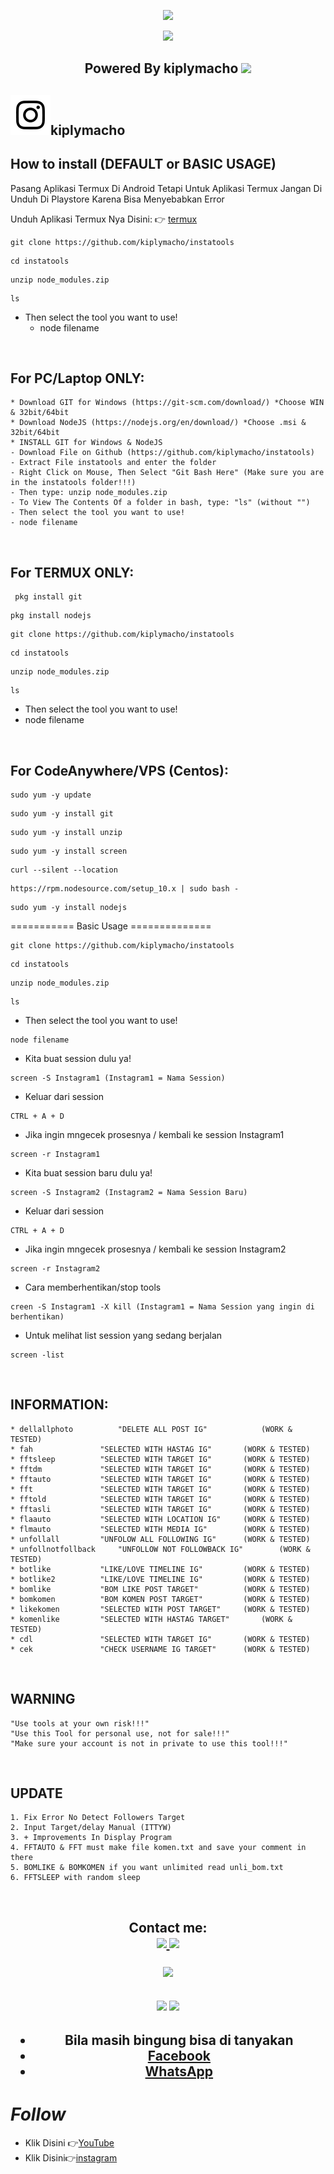 <p align="center">
<img src="https://readme-typing-svg.herokuapp.com?color=%2336BCF7&center=true&vCenter=true&lines=Channel+YouTube+@km7ujuh" />
</p>

<p align="center">
<img src="https://readme-typing-svg.herokuapp.com?color=%2336BCF7&center=true&vCenter=true&lines=K+I+P+L+Y+M+A+C+H+O" />
</p>

<h2 align="center">
Powered By kiplymacho
<img src="https://img.shields.io/badge/Version-1.0.0-blue.svg"></h2>

## ![Image](Instagram2016_white-(64px).png)kiplymacho 


## How to install (DEFAULT or BASIC USAGE)

Pasang Aplikasi Termux Di Android Tetapi Untuk Aplikasi Termux Jangan Di Unduh Di Playstore Karena Bisa Menyebabkan Error

Unduh Aplikasi Termux Nya Disini:
👉
[termux](https://sfile.mobi/1Pk3b69xugs7)

```
git clone https://github.com/kiplymacho/instatools
```

```
cd instatools
```
```
unzip node_modules.zip
```
```
ls
```
- Then select the tool you want to use!
	* node filename
<br/>

## For PC/Laptop ONLY:
	* Download GIT for Windows (https://git-scm.com/download/) *Choose WIN & 32bit/64bit
	* Download NodeJS (https://nodejs.org/en/download/) *Choose .msi & 32bit/64bit
	* INSTALL GIT for Windows & NodeJS
	- Download File on Github (https://github.com/kiplymacho/instatools)
	- Extract File instatools and enter the folder
	- Right Click on Mouse, Then Select "Git Bash Here" (Make sure you are in the instatools folder!!!)
	- Then type: unzip node_modules.zip
	- To View The Contents Of a folder in bash, type: "ls" (without "")
	- Then select the tool you want to use!
	- node filename
<br/>

## For TERMUX ONLY:

 

```
 pkg install git
```
```
pkg install nodejs
```
```
git clone https://github.com/kiplymacho/instatools
```
```
cd instatools
```
```
unzip node_modules.zip
```
```
ls
```

- Then select the tool you want to use!
- node filename
	
<br/>

## For CodeAnywhere/VPS (Centos):
```
sudo yum -y update
```
```
sudo yum -y install git
```
```
sudo yum -y install unzip
```
```
sudo yum -y install screen
```
```
curl --silent --location
```
```
https://rpm.nodesource.com/setup_10.x | sudo bash -
```
```
sudo yum -y install nodejs
```

=========== Basic Usage ==============

```
git clone https://github.com/kiplymacho/instatools
```
```
cd instatools
```
```
unzip node_modules.zip
```
```
ls
```

- Then select the tool you want to use!

```
node filename
```	

- Kita buat session dulu ya!
  
```
screen -S Instagram1 (Instagram1 = Nama Session)
```
	
- Keluar dari session
  
```
CTRL + A + D
```

- Jika ingin mngecek prosesnya / kembali ke session Instagram1
 
```
screen -r Instagram1
```

- Kita buat session baru dulu ya!
 
```
screen -S Instagram2 (Instagram2 = Nama Session Baru)
```
	
- Keluar dari session

```
CTRL + A + D
```
	
- Jika ingin mngecek prosesnya / kembali ke session Instagram2
 
```
screen -r Instagram2
```
	
- Cara memberhentikan/stop tools
	
```
creen -S Instagram1 -X kill (Instagram1 = Nama Session yang ingin di berhentikan)
```
	
- Untuk melihat list session yang sedang berjalan
 
```
screen -list
```

<br/>

## INFORMATION:
	* dellallphoto			"DELETE ALL POST IG"			(WORK & TESTED)
	* fah				"SELECTED WITH HASTAG IG"		(WORK & TESTED)
	* fftsleep			"SELECTED WITH TARGET IG"		(WORK & TESTED)
	* fftdm				"SELECTED WITH TARGET IG"		(WORK & TESTED)
	* fftauto			"SELECTED WITH TARGET IG"		(WORK & TESTED)
	* fft				"SELECTED WITH TARGET IG"		(WORK & TESTED)
	* fftold			"SELECTED WITH TARGET IG"		(WORK & TESTED)
	* fftasli			"SELECTED WITH TARGET IG"		(WORK & TESTED)
	* flaauto			"SELECTED WITH LOCATION IG"		(WORK & TESTED)
	* flmauto			"SELECTED WITH MEDIA IG"		(WORK & TESTED)
	* unfollall			"UNFOLOW ALL FOLLOWING IG"		(WORK & TESTED)
	* unfollnotfollback		"UNFOLLOW NOT FOLLOWBACK IG"	 	(WORK & TESTED)
	* botlike			"LIKE/LOVE TIMELINE IG"			(WORK & TESTED)
	* botlike2			"LIKE/LOVE TIMELINE IG"			(WORK & TESTED)
	* bomlike			"BOM LIKE POST TARGET"			(WORK & TESTED)
	* bomkomen			"BOM KOMEN POST TARGET"			(WORK & TESTED)
	* likekomen			"SELECTED WITH POST TARGET"		(WORK & TESTED)
	* komenlike			"SELECTED WITH HASTAG TARGET"		(WORK & TESTED)
	* cdl				"SELECTED WITH TARGET IG"		(WORK & TESTED)
	* cek				"CHECK USERNAME IG TARGET"		(WORK & TESTED)


<br/>

## WARNING
	"Use tools at your own risk!!!"
	"Use this Tool for personal use, not for sale!!!"
	"Make sure your account is not in private to use this tool!!!"
<br/>

## UPDATE
    1. Fix Error No Detect Followers Target
    2. Input Target/delay Manual (ITTYW)
    3. + Improvements In Display Program
    4. FFTAUTO & FFT must make file komen.txt and save your comment in there
    5. BOMLIKE & BOMKOMEN if you want unlimited read unli_bom.txt
    6. FFTSLEEP with random sleep 
<br/>

</p>
<div height='45' align="center">
<h2>Contact me: <br>
<a href="https://github.com/kiplymacho"> <img src="https://cdn.jsdelivr.net/npm/simple-icons@3.0.1/icons/github.svg" height='50'> </a>
<a href="https://facebook.com/kiplymachobanjar"> <img src="https://cdn.jsdelivr.net/npm/simple-icons@3.0.1/icons/facebook.svg" height='50'> </a>

<a href="https://paypal.me/kiplymacho"> <img src="https://cdn.trakteer.id/images/embed/trbtn-red-6.png" height='50'> </a>
</h2>
</div>
<h2 align="center">
<img height=150 src="https://github-readme-stats.vercel.app/api/top-langs/?username=kiplymacho&layout=compact&theme=dark">
<img height=150 src="https://github-readme-stats.vercel.app/api?username=kiplymacho&count_private=true&show_icons=true&theme=dark">
<h2 align="center">

- Bila masih bingung bisa di tanyakan 
- [Facebook](https://www.facebook.com/httpcustomkiplymacho/)
- [WhatsApp](https://wa.me/6285751032225)

# _Follow_
- Klik Disini 👉[YouTube](https://www.youtube.com/@km7ujuh)
- Klik Disini👉[instagram](https://instagram.com/kiplymacho)
